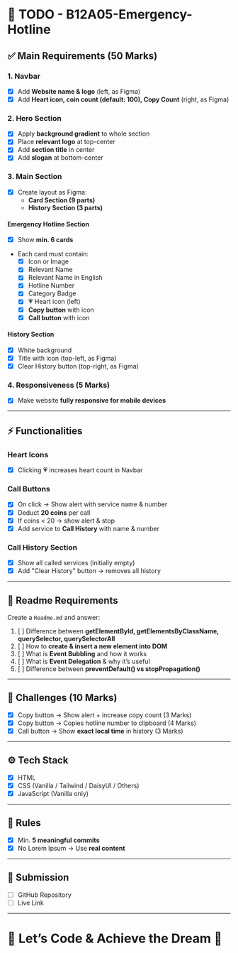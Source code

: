# 📝 TODO - B12A05-Emergency-Hotline

## ✅ Main Requirements (50 Marks)

### 1. Navbar

- [x] Add **Website name & logo** (left, as Figma)
- [x] Add **Heart icon, coin count (default: 100), Copy Count** (right, as Figma)

### 2. Hero Section

- [x] Apply **background gradient** to whole section
- [x] Place **relevant logo** at top-center
- [x] Add **section title** in center
- [x] Add **slogan** at bottom-center

### 3. Main Section

- [x] Create layout as Figma:
  - **Card Section (9 parts)**
  - **History Section (3 parts)**

#### Emergency Hotline Section

- [x] Show **min. 6 cards**
- Each card must contain:
  - [x] Icon or Image
  - [x] Relevant Name
  - [x] Relevant Name in English
  - [x] Hotline Number
  - [x] Category Badge
  - [x] 💗 Heart icon (left)
  - [x] **Copy button** with icon
  - [x] **Call button** with icon

#### History Section

- [x] White background
- [x] Title with icon (top-left, as Figma)
- [x] Clear History button (top-right, as Figma)

### 4. Responsiveness (5 Marks)

- [x] Make website **fully responsive for mobile devices**

---

## ⚡ Functionalities

### Heart Icons

- [x] Clicking 💗 increases heart count in Navbar

### Call Buttons

- [x] On click → Show alert with service name & number
- [x] Deduct **20 coins** per call
- [x] If coins < 20 → show alert & stop
- [x] Add service to **Call History** with name & number

### Call History Section

- [x] Show all called services (initially empty)
- [x] Add "Clear History" button → removes all history

---

## 📖 Readme Requirements

Create a `Readme.md` and answer:

1. [ ] Difference between **getElementById, getElementsByClassName, querySelector, querySelectorAll**
2. [ ] How to **create & insert a new element into DOM**
3. [ ] What is **Event Bubbling** and how it works
4. [ ] What is **Event Delegation** & why it’s useful
5. [ ] Difference between **preventDefault() vs stopPropagation()**

---

## 🧪 Challenges (10 Marks)

- [x] Copy button → Show alert + increase copy count (3 Marks)
- [x] Copy button → Copies hotline number to clipboard (4 Marks)
- [x] Call button → Show **exact local time** in history (3 Marks)

---

## ⚙️ Tech Stack

- [x] HTML
- [x] CSS (Vanilla / Tailwind / DaisyUI / Others)
- [x] JavaScript (Vanilla only)

---

## 📌 Rules

- [x] Min. **5 meaningful commits**
- [x] No Lorem Ipsum → Use **real content**

---

## 🔗 Submission

- [ ] GitHub Repository
- [ ] Live Link

---

# 🚀 Let’s Code & Achieve the Dream 🎯
